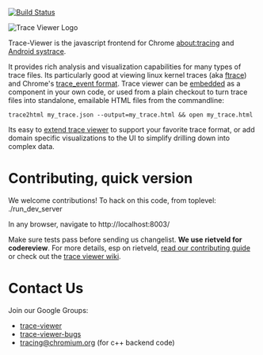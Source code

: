 <!-- Copyright 2015 The Chromium Authors. All rights reserved.
     Use of this source code is governed by a BSD-style license that can be
     found in the LICENSE file.
-->
[![Build Status](https://travis-ci.org/google/trace-viewer.svg?branch=master)](https://travis-ci.org/google/trace-viewer)

![Trace Viewer Logo](https://raw.githubusercontent.com/google/trace-viewer/master/images/trace-viewer-circle-blue.png)

Trace-Viewer is the javascript frontend for Chrome [about:tracing](http://dev.chromium.org/developers/how-tos/trace-event-profiling-tool) and [Android
systrace](http://developer.android.com/tools/help/systrace.html).

It provides rich analysis and visualization capabilities for many types of trace
files. Its particularly good at viewing linux kernel traces (aka [ftrace](https://www.kernel.org/doc/Documentation/trace/ftrace.txt)) and Chrome's
[trace_event format](https://docs.google.com/document/d/1CvAClvFfyA5R-PhYUmn5OOQtYMH4h6I0nSsKchNAySU/edit). Trace viewer can be [embedded](https://github.com/google/trace-viewer/wiki/Embedding) as a component in your own code, or used from a plain checkout to turn trace files into standalone, emailable HTML files from the commandline:

    trace2html my_trace.json --output=my_trace.html && open my_trace.html

Its easy to [extend trace viewer](https://github.com/google/trace-viewer/wiki/ExtendingAndCustomizing) to support your favorite trace format, or add domain specific visualizations to the UI to simplify drilling down into complex data.

Contributing, quick version
===========================================================================
We welcome contributions! To hack on this code, from toplevel:
  ./run_dev_server

In any browser, navigate to
  http://localhost:8003/

Make sure tests pass before sending us changelist. **We use rietveld for codereview**. For more details, esp on rietveld, [read our contributing guide](https://github.com/google/trace-viewer/wiki/Contributing) or check out the [trace viewer wiki](https://github.com/google/trace-viewer/wiki).

Contact Us
===========================================================================
Join our Google Groups:
* [trace-viewer](https://groups.google.com/forum/#!forum/trace-viewer)
* [trace-viewer-bugs](https://groups.google.com/forum/#!forum/trace-viewer-bugs)
* [tracing@chromium.org](https://groups.google.com/a/chromium.org/forum/#!forum/tracing) (for c++ backend code)
